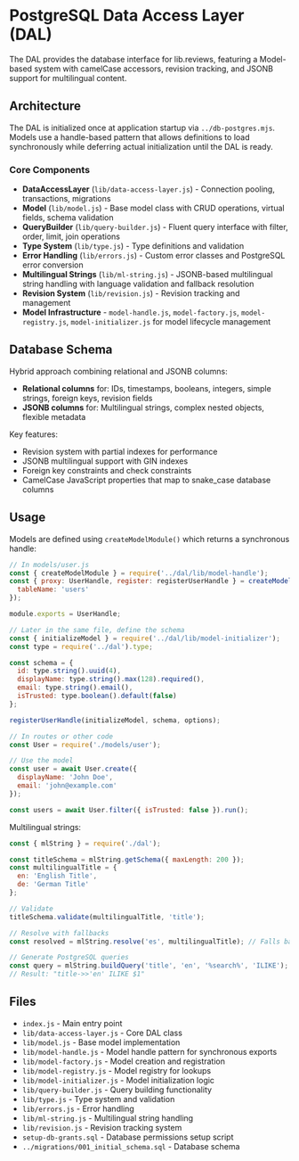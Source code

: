 # PostgreSQL Data Access Layer (DAL)

The DAL provides the database interface for lib.reviews, featuring a Model-based system with camelCase accessors, revision tracking, and JSONB support for multilingual content.

## Architecture

The DAL is initialized once at application startup via `../db-postgres.mjs`. Models use a handle-based pattern that allows definitions to load synchronously while deferring actual initialization until the DAL is ready.

### Core Components

- **DataAccessLayer** (`lib/data-access-layer.js`) - Connection pooling, transactions, migrations
- **Model** (`lib/model.js`) - Base model class with CRUD operations, virtual fields, schema validation
- **QueryBuilder** (`lib/query-builder.js`) - Fluent query interface with filter, order, limit, join operations
- **Type System** (`lib/type.js`) - Type definitions and validation
- **Error Handling** (`lib/errors.js`) - Custom error classes and PostgreSQL error conversion
- **Multilingual Strings** (`lib/ml-string.js`) - JSONB-based multilingual string handling with language validation and fallback resolution
- **Revision System** (`lib/revision.js`) - Revision tracking and management
- **Model Infrastructure** - `model-handle.js`, `model-factory.js`, `model-registry.js`, `model-initializer.js` for model lifecycle management

## Database Schema

Hybrid approach combining relational and JSONB columns:

- **Relational columns** for: IDs, timestamps, booleans, integers, simple strings, foreign keys, revision fields
- **JSONB columns** for: Multilingual strings, complex nested objects, flexible metadata

Key features:
- Revision system with partial indexes for performance
- JSONB multilingual support with GIN indexes
- Foreign key constraints and check constraints
- CamelCase JavaScript properties that map to snake_case database columns

## Usage

Models are defined using `createModelModule()` which returns a synchronous handle:

```javascript
// In models/user.js
const { createModelModule } = require('../dal/lib/model-handle');
const { proxy: UserHandle, register: registerUserHandle } = createModelModule({
  tableName: 'users'
});

module.exports = UserHandle;

// Later in the same file, define the schema
const { initializeModel } = require('../dal/lib/model-initializer');
const type = require('../dal').type;

const schema = {
  id: type.string().uuid(4),
  displayName: type.string().max(128).required(),
  email: type.string().email(),
  isTrusted: type.boolean().default(false)
};

registerUserHandle(initializeModel, schema, options);

// In routes or other code
const User = require('./models/user');

// Use the model
const user = await User.create({
  displayName: 'John Doe',
  email: 'john@example.com'
});

const users = await User.filter({ isTrusted: false }).run();
```

Multilingual strings:

```javascript
const { mlString } = require('./dal');

const titleSchema = mlString.getSchema({ maxLength: 200 });
const multilingualTitle = {
  en: 'English Title',
  de: 'German Title'
};

// Validate
titleSchema.validate(multilingualTitle, 'title');

// Resolve with fallbacks
const resolved = mlString.resolve('es', multilingualTitle); // Falls back to English

// Generate PostgreSQL queries
const query = mlString.buildQuery('title', 'en', '%search%', 'ILIKE');
// Result: "title->>'en' ILIKE $1"
```

## Files

- `index.js` - Main entry point
- `lib/data-access-layer.js` - Core DAL class
- `lib/model.js` - Base model implementation
- `lib/model-handle.js` - Model handle pattern for synchronous exports
- `lib/model-factory.js` - Model creation and registration
- `lib/model-registry.js` - Model registry for lookups
- `lib/model-initializer.js` - Model initialization logic
- `lib/query-builder.js` - Query building functionality
- `lib/type.js` - Type system and validation
- `lib/errors.js` - Error handling
- `lib/ml-string.js` - Multilingual string handling
- `lib/revision.js` - Revision tracking system
- `setup-db-grants.sql` - Database permissions setup script
- `../migrations/001_initial_schema.sql` - Database schema
